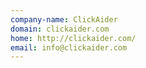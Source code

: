 ```yaml
---
company-name: ClickAider
domain: clickaider.com
home: http://clickaider.com/
email: info@clickaider.com
---
```




